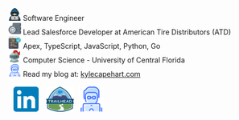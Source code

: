 
<div style="display: flex; flex-direction: column;">
    <div><img src="assets/img/hacker.png" width="25px" alt="hacker"/>  Software Engineer</div>
    <div><img src="assets/img/wheel.png" width="25px" alt="pile of tires"/>  Lead Salesforce Developer at American Tire Distributors (ATD)</div>
    <div><img src="assets/img/code.png" width="25px" alt="computer screen with code"/>  Apex, TypeScript, JavaScript, Python, Go</div>
    <div><img src="assets/img/knight.png" width="25px" alt="knight's helmet"/>  Computer Science - University of Central Florida</div>
    <div><img src="assets/img/website_logo.png" width="25px" alt="man at computer"/>  Read my blog at: <a href="https://kylecapehart.com/posts" target="_blank">kylecapehart.com</a></div>
</div>
<br/>
<div style="display: flex; flex-direction: row;">
    <a href="https://www.linkedin.com/in/kyle-capehart/" alt="Trailhead Profile" target="_blank" style="padding-left: 10px;"><img src="assets/img/linkedin.png" width="50px" alt="LinkedIn logo"/><a>
    <a href="https://www.salesforce.com/trailblazer/kcapehart" alt="LinkedIn Profile" target="_blank" style="padding-left: 15px;"><img src="assets/img/trailhead.png" width="55px" alt="Salesforce Trailhead logo"/></a>
    <a href="https://kylecapehart.com" alt="Personal Website and Blog" target="_blank" style="padding-left: 10px;"><img src="assets/img/website_logo.png" width="50px" alt="man at computer"/></a>
</div>